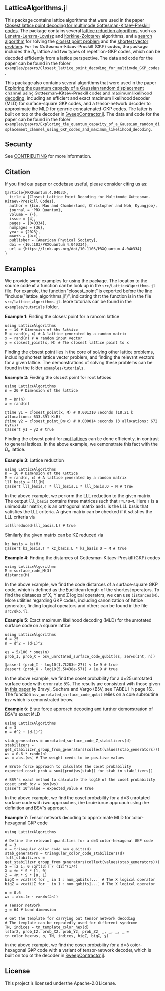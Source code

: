 ## LatticeAlgorithms.jl

This package contains lattice algorithms that were used in the paper [Closest lattice point decoding for multimode Gottesman-Kitaev-Preskill codes](https://journals.aps.org/prxquantum/abstract/10.1103/PRXQuantum.4.040334). The package contains several [lattice reduction algorithms](https://www.ant.uni-bremen.de/sixcms/media.php/102/10740/SPM_2011_Wuebben.pdf), such as [Lenstra-Lenstra-Lovász](https://en.wikipedia.org/wiki/Lenstra%E2%80%93Lenstra%E2%80%93Lov%C3%A1sz_lattice_basis_reduction_algorithm) and [Korkine-Zolotarev](https://en.wikipedia.org/wiki/Korkine%E2%80%93Zolotarev_lattice_basis_reduction_algorithm) algorithms, and a [search algorithm](https://publications.lib.chalmers.se/records/fulltext/14990/local_14990.pdf) for solving the [closest point problem](https://en.wikipedia.org/wiki/Lattice_problem#Closest_vector_problem_(CVP)) and the [shortest vector problem](https://en.wikipedia.org/wiki/Lattice_problem#Shortest_vector_problem_(SVP)). For the Gottesman-Kitaev-Preskill (GKP) codes, the package includes  the $D_n$ lattice and two types of repetition-GKP codes, which can be decoded efficiently from a lattice perspective. The data and code for the paper can be found in the folder `examples/papers/Closest_lattice_point_decoding_for_multimode_GKP_codes`.

This package also contains several algorithms that were used in the paper [Exploring the quantum capacity of a Gaussian random displacement channel using
Gottesman-Kitaev-Preskill codes and maximum likelihood decoding](tbd), including an efficient and exact maximum likelihood decoder (MLD) for surface-square GKP codes, and a tensor-network decoder to approximate the MLD for generic concatenated-GKP codes. The latter is built on top of the decoder in [SweepContractor.jl](https://github.com/chubbc/SweepContractor.jl). The data and code for the paper can be found in the folder `examples/papers/Exploring_the_quantum_capacity_of_a_Gaussian_random_displacement_channel_using_GKP_codes_and_maximum_likelihood_decoding`. 

## Security

See [CONTRIBUTING](CONTRIBUTING.md#security-issue-notifications) for more information.

## Citation
If you find our paper or codebase useful, please consider citing us as:
```
@article{PRXQuantum.4.040334,
  title = {Closest Lattice Point Decoding for Multimode Gottesman-Kitaev-Preskill Codes},
  author = {Lin, Mao and Chamberland, Christopher and Noh, Kyungjoo},
  journal = {PRX Quantum},
  volume = {4},
  issue = {4},
  pages = {040334},
  numpages = {36},
  year = {2023},
  month = {Dec},
  publisher = {American Physical Society},
  doi = {10.1103/PRXQuantum.4.040334},
  url = {https://link.aps.org/doi/10.1103/PRXQuantum.4.040334}
}
```

## Examples

We provide some examples for using the package. The location to the source code of a function can be look up in the `src/LatticeAlgorithms.jl` file. For example, the function "closest_point" is exported before the line "include("lattice_algorithms.jl")", indicating that the function is in the file `src/lattice_algorithms.jl`. More tutorials can be found in the `examples/tutorials` folder. 

**Example 1**: Finding the closest point for a random lattice
```
using LatticeAlgorithms
n = 10 # Dimension of the lattice
M = rand(n, n) # A lattice generated by a random matrix
x = rand(n) # A random input vector
y = closest_point(x, M) # The closest lattice point to x
```
Finding the closest point lies in the core of solving other lattice problems, including shortest lattice vector problem, and finding the relevant vectors for a given lattice. The demonstrations of solving these problems can be found in the folder `examples/tutorials`. 

**Example 2**: Finding the closest point for root lattices
```
using LatticeAlgorithms
n = 20 # Dimension of the lattice

M = Dn(n)
x = rand(n)

@time y1 = closest_point(x, M) # 0.001310 seconds (18.21 k allocations: 633.391 KiB)
@time y2 = closest_point_Dn(x) # 0.000014 seconds (3 allocations: 672 bytes)
@assert y1 ≈ y2 # true
```
Finding the closest point for [root lattices](http://neilsloane.com/doc/Me83.pdf) can be done efficiently, in contrast to general lattices. In the above example, we demonstrate this fact with the $D_n$ lattice. 


**Example 3**: Lattice reduction
```
using LatticeAlgorithms
n = 10 # Dimension of the lattice
M = rand(n, n) # A lattice generated by a random matrix
lll_basis = lll(M)
@assert lll_basis.T * lll_basis.L * lll_basis.Q ≈ M # true
```
In the above example, we perform the LLL reduction to the given matrix. The output ```lll_basis``` contains three matrices such that ```T*L*Q=M```. Here ```T``` is a unimodular matrix, ```Q``` is an orthogonal matrix and ```L``` is the LLL basis that satisfies the LLL criteria. A given matrix can be checked if it satisfies the LLL criteria via
```
islllreduced(lll_basis.L) # true
```
Similarly the given matrix can be KZ reduced via
```
kz_basis = kz(M)
@assert kz_basis.T * kz_basis.L * kz_basis.Q ≈ M # true
```

**Example 4**: Finding the distances of Gottesman-Kitaev-Preskill (GKP) codes
```
using LatticeAlgorithms
M = surface_code_M(3)
distance(M)
```
In the above example, we find the code distances of a surface-square GKP code, which is defined as the Euclidean length of the shortest operators. To find the distances of X, Y and Z logical operators, we can use ```distances(M)```. More utilities regarding GKP codes, including canonization of lattice generator, finding logical operators and others can be found in the file ```src/gkp.jl```. 


**Example 5**: Exact maximum likelihood decoding (MLD) for the unrotated surface code on a square lattice
```
using LatticeAlgorithms
d = 25
n = d^2 + (d-1)^2

ϵs = 5/100 * ones(n)
prob_I, prob_X = bsv_unrotated_surface_code_qubit(ϵs, zeros(Int, n))

@assert (prob_I - log10(1.78283e-27)) < 1e-9 # true
@assert (prob_X - log10(5.58438e-57)) < 1e-9 # true
```
In the above example, we find the coset probability for a d=25 unrotated surface code with error rate 5%. The results are consistent with those given in [this paper](https://arxiv.org/pdf/1405.4883.pdf) by Bravyi, Suchara and Vargo (BSV, see TABEL I in page 16). The function `bsv_unrotated_surface_code_qubit` relies on a core subroutine `bsv` which is demonstrated below. 


**Example 6**: Brute force approach decoding and further demonstration of BSV's exact MLD
```
using LatticeAlgorithms
d = 3
n = d^2 + (d-1)^2

stab_generators = unrotated_surface_code_Z_stabilizers(d)
stabilizers = get_stabilizer_group_from_generators(collect(values(stab_generators)))
ws = 0.6 * randn(n)
ws = abs.(ws) # The weight needs to be positive values

# Brute force approach to calculate the coset probability
expected_coset_prob = sum([prod(ws[stab]) for stab in stabilizers])

# BSV's exact method to calculate the log10 of the coset probability
coset_prob_bsv = bsv(ws)
@assert 10^value ≈ expected_value # true
```
In the above example, we find the coset probability for a d=3 unrotated surface code with two approaches, the brute force approach using the definition and BSV's approach. 

**Example 7**: Tensor network decoding to approximate MLD for color-hexagonal GKP code
```
using LatticeAlgorithms

# Define the relevant quantities for a d=3 color-hexagonal GKP code
d = 3
n = triangular_color_code_num_qubits(d)
stab_generators = triangular_color_code_stabilizers(d)
full_stabilizers = get_stabilizer_group_from_generators(collect(values(stab_generators)))
S = [2 1; 0 sqrt(3)] / (12)^(1/4)
X = √π * S * [1, 0]
Z = √π * S * [0, 1]
bigX = vcat([X for _ in 1 : num_qubits]...) # The X logical operator
bigZ = vcat([Z for _ in 1 : num_qubits]...) # The X logical operator

σ = 0.6
ws = abs.(σ * randn(2n))

# Tensor network
χ = 64 # bond dimension

# Get the template for carrying out tensor network decoding
# The template can be repeatedly used for different syndrome
TN, indices = tn_template_color_hex(d)
lstar2, prob_I2, prob_X2, prob_Y2, prob_Z2, _, _, _, _ = tn_color_hex(ws, σ, TN, indices, bigZ, bigX, χ)
```
In the above example, we find the coset probability for a d=3 color-hexagonal GKP code with a variant of tensor-network decoder, which is built on top of the decoder in [SweepContractor.jl](https://github.com/chubbc/SweepContractor.jl).



## License

This project is licensed under the Apache-2.0 License.
